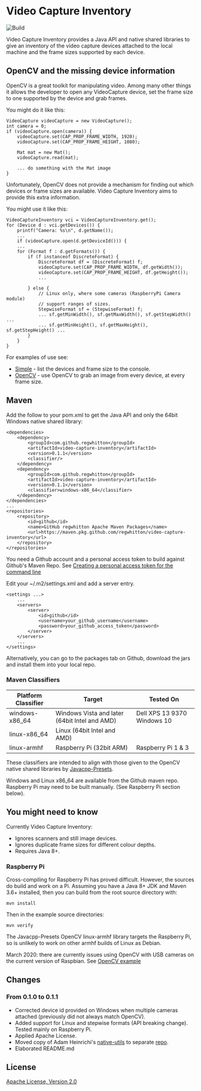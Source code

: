 # Video Capture Inventory

![Build](https://github.com/regwhitton/video-capture-inventory/workflows/Build/badge.svg)

Video Capture Inventory provides a Java API and native shared libraries to give an inventory of
the video capture devices attached to the local machine and the frame sizes supported by each
device.

## OpenCV and the missing device information

OpenCV is a great toolkit for manipulating video.  Among many other things it allows the developer
to open any VideoCapture device, set the frame size to one supported by the device and grab frames.

You might do it like this:

    VideoCapture videoCapture = new VideoCapture();
    int camera = 0;
    if (videoCapture.open(camera)) {
        videoCapture.set(CAP_PROP_FRAME_WIDTH, 1920);
        videoCapture.set(CAP_PROP_FRAME_HEIGHT, 1080);
    
        Mat mat = new Mat();
        videoCapture.read(mat);
    
        ... do something with the Mat image
    }

Unfortunately, OpenCV does not provide a mechanism for finding out which devices or frame sizes are available.  Video Capture Inventory aims to provide this extra information.

You might use it like this:

    VideoCaptureInventory vci = VideoCaptureInventory.get();
    for (Device d : vci.getDevices()) {
        printf("Camera: %s\n", d.getName());
        ...
        if (videoCapture.open(d.getDeviceId())) {
        ...
        for (Format f : d.getFormats()) {
            if (f instanceof DiscreteFormat) {
                DiscreteFormat df = (DiscreteFormat) f;
                videoCapture.set(CAP_PROP_FRAME_WIDTH, df.getWidth());
                videoCapture.set(CAP_PROP_FRAME_HEIGHT, df.getHeight());
                ...
                
            } else {
                // Linux only, where some cameras (RaspberryPi Camera module)
                // support ranges of sizes.
                StepwiseFormat sf = (StepwiseFormat) f;
                ... sf.getMinWidth(), sf.getMaxWidth(), sf.getStepWidth() ...
                ... sf.getMinHeight(), sf.getMaxHeight(), sf.getStepHeight() ...
            }
        }
    }

For examples of use see:

* [Simple](./examples/simple/src/main/java/com/github/regwhitton/videocaptureinventory/example/simple/SimpleExample.java) - list the devices and frame size to the console.
* [OpenCV](./examples/opencv/src/main/java/com/github/regwhitton/videocaptureinventory/example/opencv/OpenCvExample.java) - use OpenCV to grab an image from every device, at every frame size.

## Maven

Add the follow to your pom.xml to get the Java API and only the 64bit Windows native shared library:

    <dependencies>
        <dependency>
            <groupId>com.github.regwhitton</groupId>
            <artifactId>video-capture-inventory</artifactId>
            <version>0.1.1</version>
            <classifier/>
        </dependency>
        <dependency>
            <groupId>com.github.regwhitton</groupId>
            <artifactId>video-capture-inventory</artifactId>
            <version>0.1.1</version>
            <classifier>windows-x86_64</classifier>
        </dependency>
    </dependencies>
    ...
    <repositories>
        <repository>
            <id>github</id>
            <name>GitHub regwhitton Apache Maven Packages</name>
            <url>https://maven.pkg.github.com/regwhitton/video-capture-inventory</url>
        </repository>
    </repositories>

You need a Github account and a personal access token to build against Github's Maven Repo.
See [Creating a personal access token for the command line](https://help.github.com/en/github/authenticating-to-github/creating-a-personal-access-token-for-the-command-line)

Edit your ~/.m2/settings.xml and add a server entry.

    <settings ...>
        ...
        <servers>
            <server>
                <id>github</id>
                <username>your_github_username</username>
                <password>your_github_access_token</password>
            </server>
        </servers>
        ...
    </settings>

Alternatively, you can go to the packages tab on Github, download the jars and install them into your local repo.

### Maven Classifiers

| Platform Classifier | Target                                        | Tested On                    |
| ------------------- | --------------------------------------------- | ---------------------------- |
| windows-x86\_64     | Windows Vista and later (64bit Intel and AMD) | Dell XPS 13 9370 Windows 10  |
| linux-x86\_64       | Linux (64bit Intel and AMD)                   |                              |
| linux-armhf         | Raspberry Pi (32bit ARM)                      | Raspberry Pi 1 & 3           |

These classifiers are intended to align with those given to the OpenCV native shared libraries by [Javacpp-Presets](https://github.com/bytedeco/javacpp-presets).

Windows and Linux x86\_64 are available from the Github maven repo.  Raspberry Pi may need to be built manually. (See Raspberry Pi section below).

## You might need to know

Currently Video Capture Inventory:

* Ignores scanners and still image devices.
* Ignores duplicate frame sizes for different colour depths.
* Requires Java 8+.

### Raspberry Pi

Cross-compiling for Raspberry Pi has proved difficult. However, the sources do build and work on a Pi.  Assuming you have a Java 8+ JDK and Maven 3.6+ installed, then you can build from the root source directory with:

    mvn install

Then in the example source directories:

    mvn verify

The Javacpp-Presets OpenCV linux-armhf library targets the Raspberry Pi, so is unlikely to work on other armhf builds of Linux as Debian.

March 2020: there are currently issues using OpenCV with USB cameras on the current version of Raspbian. See [OpenCV example](./examples/opencv/src/main/java/com/github/regwhitton/videocaptureinventory/example/opencv/OpenCvExample.java)

## Changes

### From 0.1.0 to 0.1.1
* Corrected device id provided on Windows when multiple cameras attached (previously did not always match OpenCV).
* Added support for Linux and stepwise formats (API breaking change). Tested mainly on Raspberry Pi.
* Applied Apache License.
* Moved copy of Adam Heinrichi's [native-utils](https://github.com/adamheinrich/native-utils) to separate [repo](https://github.com/regwhitton/native-utils).
* Elaborated README.md

## License

[Apache License, Version 2.0](https://www.apache.org/licenses/LICENSE-2.0.txt)
